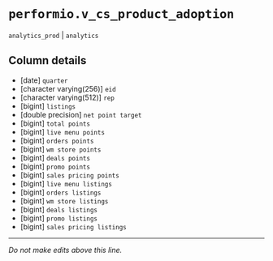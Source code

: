 # `performio.v_cs_product_adoption`
`analytics_prod` | `analytics`

## Column details
* [date]      `quarter`
* [character varying(256)] `eid`
* [character varying(512)] `rep`
* [bigint]    `listings`
* [double precision] `net point target`
* [bigint]    `total points`
* [bigint]    `live menu points`
* [bigint]    `orders points`
* [bigint]    `wm store points`
* [bigint]    `deals points`
* [bigint]    `promo points`
* [bigint]    `sales pricing points`
* [bigint]    `live menu listings`
* [bigint]    `orders listings`
* [bigint]    `wm store listings`
* [bigint]    `deals listings`
* [bigint]    `promo listings`
* [bigint]    `sales pricing listings`

-------------------------------------------------------------------------------
*Do not make edits above this line.*
